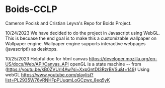 # Boids-CCLP
Cameron Pocisk and Cristian Leyva's Repo for Boids Project. 

10/24/2023
We have decided to do the project in Javascript using WebGL. 
This is becuase the end goal is to make this a customizable wallpaper on Wallpaper engine. 
Wallpaper engine supports interactive webpages (javascript!) as desktops. 

10/25/2023
Helpful doc for html canvas https://developer.mozilla.org/en-US/docs/Web/API/Canvas_API
openGL is a state machine -- from (https://youtu.be/kB0ZVUrI4Aw?si=XxpGntDI3RzrBVSu&t=149)
Using webGL https://www.youtube.com/playlist?list=PL2935W76vRNHFpPUuqmLoGCzwx_8eq5yK